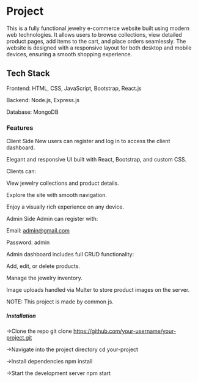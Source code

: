 # Project
This is a fully functional jewelry e-commerce website built using modern web technologies. It allows users to browse collections, view detailed product pages, add items to the cart, and place orders seamlessly. The website is designed with a responsive layout for both desktop and mobile devices, ensuring a smooth shopping experience.

## Tech Stack

Frontend: HTML, CSS, JavaScript, Bootstrap, React.js

Backend: Node.js, Express.js

Database: MongoDB

### Features

Client Side
New users can register and log in to access the client dashboard.

Elegant and responsive UI built with React, Bootstrap, and custom CSS.

Clients can:

View jewelry collections and product details.

Explore the site with smooth navigation.

Enjoy a visually rich experience on any device.

Admin Side
Admin can register with:

Email: admin@gmail.com

Password: admin

Admin dashboard includes full CRUD functionality:

Add, edit, or delete products.

Manage the jewelry inventory.

Image uploads handled via Multer to store product images on the server.

NOTE: This project is made by common js.

##### Installation

->Clone the repo
  git clone https://github.com/your-username/your-project.git

->Navigate into the project directory
  cd your-project

->Install dependencies
  npm install

->Start the development server
  npm start


